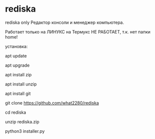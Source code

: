 # rediska
rediska only
Редактор консоли и менеджер компьютера.

Работает только на ЛИНУКС на Термукс НЕ РАБОТАЕТ, т.к. нет папки home!

установка:

apt update

apt upgrade

apt install zip

apt install unzip

apt install git

git clone https://github.com/what2280/rediska

cd rediska

unzip rediska.zip

python3 installer.py
